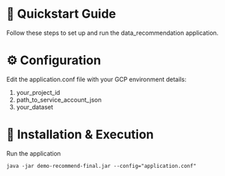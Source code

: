 # 🧪 Quickstart Guide

Follow these steps to set up and run the data_recommendation application.

# ⚙️ Configuration

Edit the application.conf file with your GCP environment details:

1. your_project_id
2. path_to_service_account_json
3. your_dataset

# 🚀 Installation & Execution

Run the application
```
java -jar demo-recommend-final.jar --config="application.conf"
```
